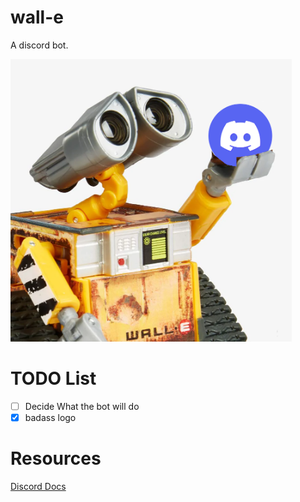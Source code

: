 # wall-e
A discord bot.

<a >
  <img src="https://github.com/Jacobbrewer1/wall-e/blob/main/src/images/WALL-E.png" width="450" />
</a>

# TODO List
* [ ] Decide What the bot will do
* [x] badass logo

# Resources
[Discord Docs](https://discord.com/developers/docs/topics/gateway)
